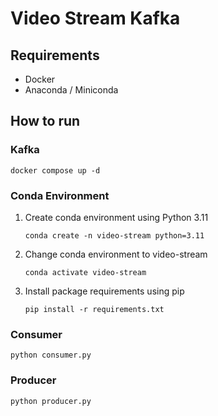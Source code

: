 # Video Stream Kafka

## Requirements
- Docker
- Anaconda / Miniconda

## How to run

### Kafka
```
docker compose up -d
```

### Conda Environment
1. Create conda environment using Python 3.11
    ```
    conda create -n video-stream python=3.11
    ```
2. Change conda environment to video-stream
    ```
    conda activate video-stream
    ```
3. Install package requirements using pip
    ```
    pip install -r requirements.txt
    ```

### Consumer
```
python consumer.py
```

### Producer
```
python producer.py
```
